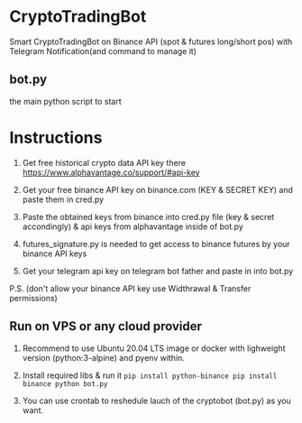# CryptoTradingBot
Smart CryptoTradingBot on Binance API (spot &amp; futures long/short pos) with Telegram Notification(and command to manage it)

## bot.py
the main python script to start

# Instructions

1. Get free historical crypto data API key there https://www.alphavantage.co/support/#api-key

2. Get your free binance API key on binance.com (KEY & SECRET KEY) and paste them in cred.py

3. Paste the obtained keys from binance into cred.py file (key & secret accondingly) & api keys from alphavantage inside of bot.py

4. futures_signature.py is needed to get access to binance futures by your binance API keys

5. Get your telegram api key on telegram bot father and paste in into bot.py

P.S. (don't allow your binance API key use Widthrawal & Transfer permissions)


## Run on VPS or any cloud provider

1. Recommend to use Ubuntu 20.04 LTS image or docker with lighweight version (python:3-alpine) and pyenv within.
2.  Install required libs & run it
`pip install python-binance
pip install binance
python bot.py`

3. You can use crontab to reshedule lauch of the cryptobot (bot.py) as you want.

